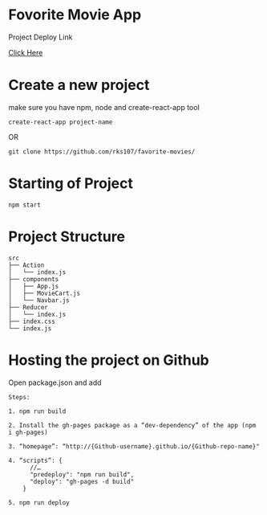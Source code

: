 
# Fovorite Movie App

Project Deploy Link

<a href="https://rks107.github.io/favorite-movies/">Click Here </a>


# Create a new project

make sure you have npm, node and create-react-app tool

```
create-react-app project-name
```

OR

```
git clone https://github.com/rks107/favorite-movies/
```

# Starting of Project

```
npm start
```

# Project Structure

```
src
├── Action
│   └── index.js
├── components
│   ├── App.js
│   ├── MovieCart.js
│   └── Navbar.js
├── Reducer
│   └── index.js
├── index.css
└── index.js
```

# Hosting the project on Github

Open package.json and add

```
Steps:

1. npm run build

2. Install the gh-pages package as a “dev-dependency” of the app (npm i gh-pages)

3. “homepage”: “http://{Github-username}.github.io/{Github-repo-name}"

4. “scripts”: {
      //…
      "predeploy": "npm run build",
      "deploy": "gh-pages -d build"
    }

5. npm run deploy
  
```

